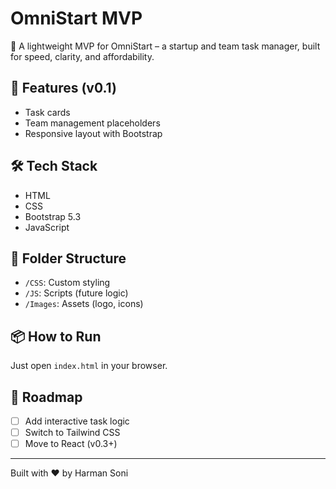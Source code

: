 # OmniStart MVP

🚀 A lightweight MVP for OmniStart – a startup and team task manager, built for speed, clarity, and affordability.

## 🌟 Features (v0.1)
- Task cards
- Team management placeholders
- Responsive layout with Bootstrap

## 🛠️ Tech Stack
- HTML
- CSS
- Bootstrap 5.3
- JavaScript

## 📁 Folder Structure
- `/CSS`: Custom styling
- `/JS`: Scripts (future logic)
- `/Images`: Assets (logo, icons)

## 📦 How to Run
Just open `index.html` in your browser.

## 📌 Roadmap
- [ ] Add interactive task logic
- [ ] Switch to Tailwind CSS
- [ ] Move to React (v0.3+)

---

Built with ❤️ by Harman Soni
